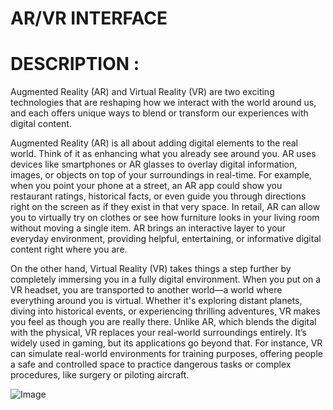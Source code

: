 # AR/VR INTERFACE

# DESCRIPTION :

Augmented Reality (AR) and Virtual Reality (VR) are two exciting technologies that are reshaping how we interact with the world around us, and each offers unique ways to blend or transform our experiences with digital content.

Augmented Reality (AR) is all about adding digital elements to the real world. Think of it as enhancing what you already see around you. AR uses devices like smartphones or AR glasses to overlay digital information, images, or objects on top of your surroundings in real-time. For example, when you point your phone at a street, an AR app could show you restaurant ratings, historical facts, or even guide you through directions right on the screen as if they exist in that very space. In retail, AR can allow you to virtually try on clothes or see how furniture looks in your living room without moving a single item. AR brings an interactive layer to your everyday environment, providing helpful, entertaining, or informative digital content right where you are.

On the other hand, Virtual Reality (VR) takes things a step further by completely immersing you in a fully digital environment. When you put on a VR headset, you are transported to another world—a world where everything around you is virtual. Whether it's exploring distant planets, diving into historical events, or experiencing thrilling adventures, VR makes you feel as though you are really there. Unlike AR, which blends the digital with the physical, VR replaces your real-world surroundings entirely. It’s widely used in gaming, but its applications go beyond that. For instance, VR can simulate real-world environments for training purposes, offering people a safe and controlled space to practice dangerous tasks or complex procedures, like surgery or piloting aircraft.


![Image](https://github.com/user-attachments/assets/6462c587-0416-4c79-94eb-5c683bc23567)
